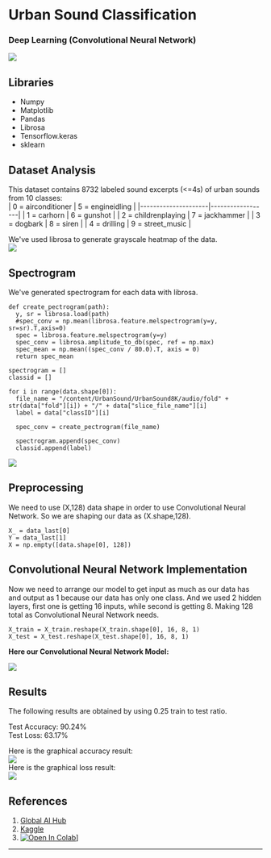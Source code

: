 # Urban Sound Classification
### Deep Learning (Convolutional Neural Network)

![](https://static.wikia.nocookie.net/bleach/images/1/16/Ep329UraharaProfileOption4.png/revision/latest/scale-to-width-down/1000?cb=20220325000742&path-prefix=en)

## Libraries
- Numpy 
- Matplotlib 
- Pandas 
- Librosa 
- Tensorflow.keras
- sklearn
## Dataset Analysis
This dataset contains 8732 labeled sound excerpts (<=4s) of urban sounds from 10 classes:  
| 0 = airconditioner  | 5 = engineidling |
|---------------------|------------------|
| 1 = carhorn         | 6 = gunshot      |
| 2 = childrenplaying | 7 = jackhammer   |
| 3 = dogbark         | 8 = siren        |
| 4 = drilling        | 9 = street_music |


We've used librosa to generate grayscale heatmap of the data.  
![](https://i.ibb.co/0hQ45Mq/indir.png)
## Spectrogram
We've generated spectrogram for each data with librosa.  
~~~~
def create_pectrogram(path):
  y, sr = librosa.load(path)
  #spec_conv = np.mean(librosa.feature.melspectrogram(y=y, sr=sr).T,axis=0)
  spec = librosa.feature.melspectrogram(y=y)
  spec_conv = librosa.amplitude_to_db(spec, ref = np.max)
  spec_mean = np.mean((spec_conv / 80.0).T, axis = 0)
  return spec_mean
~~~~
~~~~
spectrogram = []
classid = []

for i in range(data.shape[0]):
  file_name = "/content/UrbanSound/UrbanSound8K/audio/fold" + str(data["fold"][i]) + "/" + data["slice_file_name"][i]
  label = data["classID"][i]

  spec_conv = create_pectrogram(file_name)

  spectrogram.append(spec_conv)
  classid.append(label)
~~~~
![](https://i.ibb.co/0XGy0fn/spec.png)
## Preprocessing
We need to use (X,128) data shape in order to use Convolutional Neural Network. So we are shaping our data as (X.shape,128).  
~~~~
X_ = data_last[0]
Y = data_last[1]
X = np.empty([data.shape[0], 128])
~~~~
## Convolutional Neural Network Implementation
Now we need to arrange our model to get input as much as our data has and output as 1 because our data has only one class. And we used 2 hidden layers, first one is getting 16 inputs, while second is getting 8. Making 128 total as Convolutional Neural Network needs.
~~~~
X_train = X_train.reshape(X_train.shape[0], 16, 8, 1)
X_test = X_test.reshape(X_test.shape[0], 16, 8, 1)
~~~~
**Here our Convolutional Neural Network Model:**  
  
![](https://i.ibb.co/YyczCnf/Untitled.png)
## Results
The following results are obtained by using 0.25 train to test ratio.  
  
Test Accuracy: 90.24%  
Test Loss: 63.17%

Here is the graphical accuracy result:  
![](https://i.ibb.co/2NwVMpH/indir-1.png)  
Here is the graphical loss result:  
![](https://i.ibb.co/V3zJy34/indir-2.png)  
## References
1. [Global AI Hub](https://globalaihub.com/courses/introduction-to-deep-learning/)
2. [Kaggle](https://www.kaggle.com/datasets/chrisfilo/urbansound8k)
3. [![Open In Colab](https://colab.research.google.com/assets/colab-badge.svg)](https://colab.research.google.com/drive/1sAiXy-QZhKwimZfcQAQ34dMw5N9TN26y?usp=sharing)]
---
